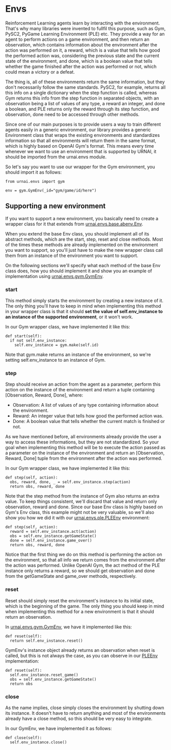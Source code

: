 # Envs

Reinforcement Learning agents learn by interacting with the environment. That's why many libraries were invented to fullfil this
purpose, such as Gym, PySC2, PyGame Learning Environment (PLE) etc. They provide a way for an agent to perform actions on a game environment, and then return an observation, which contains information about the environment after the action was performed on it, a reward, which is a value that tells how good the performed action was, considering the previous state and the current state of the environment, and done, which is a boolean value that tells whether the game finished after the action was performed or not, which could mean a victory or a defeat.

The thing is, all of these environments return the same information, but they don't necessarily follow the same standards. PySC2, for example, returns all this info on a single dictionary when the step function is called, whereas Gym returns this info from the step function in separated objects, with an observation being a list of values of any type, a reward an integer, and done a boolean, and PLE returns only the reward through its step function, and observation, done need to be accessed through other methods.

Since one of our main purposes is to provide users a way to train different agents easily in a generic environment, our library provides a generic Environment class that wraps the existing environments and standardizes information so that all environments will return them in the same format, which is highly based on OpenAI Gym's format. This means every time whenever we want to use an environment that is supported by URNAI, it should be imported from the urnai.envs module.

So let's say you want to use our wrapper for the Gym environment, you should import it as follows:

```
from urnai.envs import gym

env = gym.GymEnv(_id="gym/game/id/here")
```

## Supporting a new environment


If you want to support a new environment, you basically need to create a wrapper class for it that extends from [urnai.envs.base.abenv.Env](https://github.com/pvnetto/URNAI-Tools/blob/master/urnai/envs/base/abenv.py).

When you extend the base Env class, you should implement all of its abstract methods, which are the start, step, reset and close methods. Most of the times these methods are already implemented on the environment you want to support, so you'll just have to make the new wrapper class call them from an instance of the environment you want to support.

On the following sections we'll specify what each method of the base Env class does, how you should implement it and show you an example of implementation using [urnai.envs.gym.GymEnv](https://github.com/pvnetto/URNAI-Tools/blob/master/urnai/envs/gym.py).

### start

This method simply starts the environment by creating a new instance of it. The only thing you'll have to keep in mind when implementing this method in your wrapper class is that it should **set the value of self.env_instance to an instance of the supported environment**, or it won't work.

In our Gym wrapper class, we have implemented it like this:

```
def start(self):
  if not self.env_instance:
    self.env_instance = gym.make(self.id)
```

Note that gym.make returns an instance of the environment, so we're setting self.env_instance to an instance of Gym.

### step
Step should receive an action from the agent as a parameter, perform this action on the instance of the environment and return a tuple containing [Observation, Reward, Done], where: 
  - Observation: A list of values of any type containing information about the environment.
  - Reward: An integer value that tells how good the performed action was.
  - Done: A boolean value that tells whether the current match is finished or not.

As we have mentioned before, all environments already provide the user a way to access these informations, but they are not standardized. So your goal when implementing this method will be to execute the action passed as a parameter on the instance of the environment and return an [Observation, Reward, Done] tuple from the environment after the action was performed.

In our Gym wrapper class, we have implemented it like this:

```
def step(self, action):
  obs, reward, done, _ = self.env_instance.step(action)
  return obs, reward, done
```

Note that the step method from the instance of Gym also returns an extra value. To keep things consistent, we'll discard that value and return only observation, reward and done. Since our base Env class is highly based on Gym's Env class, this example might not be very valuable, so we'll also show you how we did it with our [urnai.envs.ple.PLEEnv](https://github.com/pvnetto/URNAI-Tools/blob/master/urnai/envs/ple.py) environment:

```
def step(self, action):
  reward = self.env_instance.act(action)
  obs = self.env_instance.getGameState()
  done = self.env_instance.game_over()
  return obs, reward, done
```

Notice that the first thing we do on this method is performing the action on the environment, so that all info we return comes from the environment after the action was performed. Unlike OpenAI Gym, the act method of the PLE instance only returns a reward, so we should get observation and done from the getGameState and game_over methods, respectively.


### reset

Reset should simply reset the environment's instance to its initial state, which is the beginning of the game. The only thing you should keep in mind when implementing this method for a new environment is that it should return an observation.

In [urnai.envs.gym.GymEnv](https://github.com/pvnetto/URNAI-Tools/blob/master/urnai/envs/gym.py), we have it implemented like this:

```
def reset(self):
  return self.env_instance.reset()
```

GymEnv's instance object already returns an observation when reset is called, but this is not always the case, as you can observe in our [PLEEnv](https://github.com/pvnetto/URNAI-Tools/blob/master/urnai/envs/ple.py) implementation:

```
def reset(self):
  self.env_instance.reset_game()
  obs = self.env_instance.getGameState()
  return obs
```

### close

As the name implies, close simply closes the environment by shutting down its instance. It doesn't have to return anything and most of the environments already have a close method, so this should be very easy to integrate.

In our GymEnv, we have implemented it as follows:


```
def close(self):
  self.env_instance.close()
```
